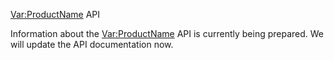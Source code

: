 <Var:ProductName> API

Information about the <Var:ProductName> API is currently being prepared. We will update the API documentation now.
